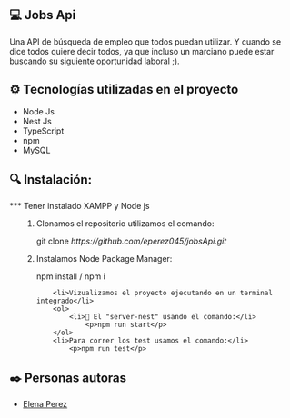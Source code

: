 ## 💻 Jobs Api

<p>Una API de búsqueda de empleo que todos puedan utilizar. Y cuando se dice todos quiere decir todos, ya que incluso un marciano puede estar buscando su siguiente oportunidad laboral ;).</p>


## ⚙️ Tecnologías utilizadas en el proyecto

<ul>
        <li>Node Js</li>
        <li>Nest Js</li>
        <li>TypeScript</li>
        <li>npm</li>
        <li>MySQL</li>
</ul>

## 🔍 Instalación:

<p>     *** Tener instalado XAMPP y Node js</p>
    
<ul>
      <ol>
        <li>Clonamos el repositorio utilizamos el comando:</li>
            <p>git clone <i>https://github.com/eperez045/jobsApi.git</i></p>
        <li>Instalamos Node Package Manager: </li>
            <p>npm install / npm i</p>
        
        <li>Vizualizamos el proyecto ejecutando en un terminal integrado</li>
        <ol>
            <li>📂 El "server-nest" usando el comando:</li>
                <p>npm run start</p>
        </ol>
        <li>Para correr los test usamos el comando:</li>
            <p>npm run test</p>
</ul>    

## ✒️ Personas autoras

<ul>
        <li><a href="https://github.com/eperez045">Elena Perez</a></li>
</ul>
